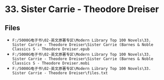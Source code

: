 # 33. Sister Carrie - Theodore Dreiser

## Files

- `F:/5000G电子书\02-英文原著专区\Modern Library Top 100 Novels\33. Sister Carrie - Theodore Dreiser\Sister Carrie (Barnes & Noble Classics S - Theodore Dreiser.epub`
- `F:/5000G电子书\02-英文原著专区\Modern Library Top 100 Novels\33. Sister Carrie - Theodore Dreiser\Sister Carrie (Barnes & Noble Classics S - Theodore Dreiser.mobi`
- `F:/5000G电子书\02-英文原著专区\Modern Library Top 100 Novels\33. Sister Carrie - Theodore Dreiser\files.txt`
